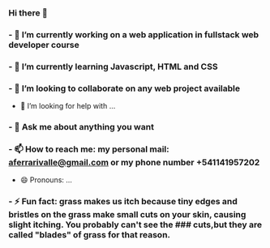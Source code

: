 ### Hi there 👋

<!--
**orderisnotchaos/orderisnotchaos** is a ✨ _special_ ✨ repository because its `README.md` (this file) appears on your GitHub profile.

Here are some ideas to get you started:
-->
### - 🔭 I’m currently working on a web application in fullstack web developer course
### - 🌱 I’m currently learning Javascript, HTML and CSS
### - 👯 I’m looking to collaborate on any web project available
- 🤔 I’m looking for help with ...
### - 💬 Ask me about anything you want
### - 📫 How to reach me: my personal mail: aferrarivalle@gmail.com or my phone number +541141957202
- 😄 Pronouns: ...
### - ⚡ Fun fact: grass makes us itch because  tiny edges and bristles on the grass make small cuts on your skin, causing slight itching. You probably can't see the ### cuts,but they are called "blades" of grass for that reason.
